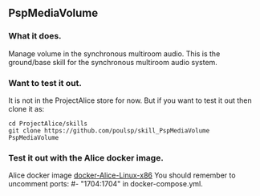 ## PspMediaVolume

### What it does.
Manage volume in the synchronous multiroom audio.
This is the ground/base skill for the synchronous multiroom audio system.

### Want to test it out.
It is not in the ProjectAlice store for now.
But if you want to test it out then clone it as:
```
cd ProjectAlice/skills
git clone https://github.com/poulsp/skill_PspMediaVolume PspMediaVolume
```
### Test it out with the Alice docker image.
Alice docker image [docker-Alice-Linux-x86](https://github.com/poulsp/docker-Alice-Linux-x86.git)
You should remember to uncomment
ports:
#- "1704:1704"
in docker-compose.yml.
